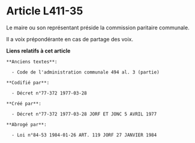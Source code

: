 # Article L411-35

Le maire ou son représentant préside la commission paritaire communale.

Il a voix prépondérante en cas de partage des voix.

**Liens relatifs à cet article**

	**Anciens textes**:

	  - Code de l'administration communale 494 al. 3 (partie)

	**Codifié par**:

	  - Décret n°77-372 1977-03-28

	**Créé par**:

	  - Décret n°77-372 1977-03-28 JORF ET JONC 5 AVRIL 1977

	**Abrogé par**:

	  - Loi n°84-53 1984-01-26 ART. 119 JORF 27 JANVIER 1984
